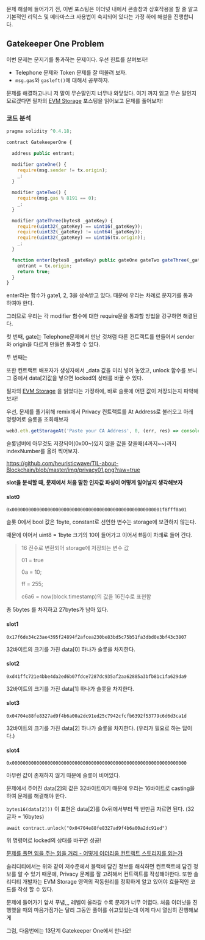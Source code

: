 문제 해설에 들어가기 전,  이번 포스팅은 이더넛 내에서 콘솔창과 상호작용을 할 줄 알고 기본적인 리믹스 및 메타마스크 사용법이 숙지되어 있다는 가정 하에 해설을 진행합니다.



## Gatekeeper One Problem

이번 문제는 문지기를 통과하는 문제이다. 우선 힌트를 살펴보자!

 - Telephone 문제와 Token 문제를 잘 떠올려 보자.
 - `msg.gas`와 `gasleft()`에 대해서 공부하자.



문제를 해결하고나니 저 말이 무슨말인지 너무나 와닿았다. 여기 까지 읽고 무슨 말인지 모르겠다면 필자의 [EVM Storage](https://steemit.com/ethereum/@heuristicwave/evm-storage-storage) 포스팅을 읽어보고 문제를 풀어보자!



### 코드 분석

```javascript
pragma solidity ^0.4.18;

contract GatekeeperOne {

  address public entrant;

  modifier gateOne() {
    require(msg.sender != tx.origin);
    _;
  }

  modifier gateTwo() {
    require(msg.gas % 8191 == 0);
    _;
  }

  modifier gateThree(bytes8 _gateKey) {
    require(uint32(_gateKey) == uint16(_gateKey));
    require(uint32(_gateKey) != uint64(_gateKey));
    require(uint32(_gateKey) == uint16(tx.origin));
    _;
  }

  function enter(bytes8 _gateKey) public gateOne gateTwo gateThree(_gateKey) returns (bool) {
    entrant = tx.origin;
    return true;
  }
}
```

enter라는 함수가 gate1, 2, 3을 상속받고 있다. 때문에 우리는 차례로 문지기를 통과 하여야 한다. 

그러므로 우리는 각 modifier 함수에 대한 require문을 통과할 방법을 강구하면 해결된다.



첫 번째, gate는 Telephone문제에서 만난 것처럼 다른 컨트랙트를 만들어서 sender와 origin을 다르게 만들면 통과할 수 있다.



두 번째는



또한 컨트랙트 배포자가 생성자에서 _data 값을 미리 넣어 놓았고, unlock 함수를 보니 그 중에서 data[2]값을 넣으면 locked의 상태를 바꿀 수 있다.

필자의  [EVM Storage](https://steemit.com/ethereum/@heuristicwave/evm-storage-storage) 을 읽었다는 가정하에, 바로 슬롯에 어떤 값이 저장되는지 파악해보자!

우선, 문제를 풀기위해 remix에서 Privacy 컨트랙트를 At Address로 불러오고 아래 명령어로 슬롯을 조회해보자

```javascript
web3.eth.getStorageAt('Paste your CA Address', 0, (err, res) => console.log(res))
```

슬롯넘버에 아무것도 저장되어(0x00~)있지 않을 값을 찾을때(4까지~~)까지 indexNumber를 올려 찍어보자. 

https://github.com/heuristicwave/TIL-about-Blockchain/blob/master/img/privacy01.png?raw=true

**slot을 분석할 때, 문제에서 처음 말한 인자값 파싱이 어떻게 일어날지 생각해보자** 



#### slot0

`0x0000000000000000000000000000000000000000000000000000001f8fff0a01`

슬롯 0에서 bool 값은 1byte, constant로 선언한 변수는 storage에 보관하지 않는다.

때문에 이어서 uint8 = 1byte 크기의 10이 들어가고 이어서 ff등이 차례로 들어 간다.

> 16 진수로 변환되어 storage에 저장되는 변수 값
>
> 01 = true
>
> 0a = 10;
>
> ff = 255;
>
> c6a6 = now(block.timestamp)의 값을 16진수로 표현함

총 5bytes 를 차지하고 27bytes가 남아 있다.

#### slot1

`0x17f6de34c23ae4395f24894f2afcea230be83bd5c75b51fa3dbd0e3bf43c3807`

32바이트의 크기를 가진 data[0] 하나가 슬롯을 차지한다.

#### slot2

`0xd41ffc721e4bbe4da2ed6b07fdce7287dc935af2aa62885a3bfb81c1fa629da9`

32바이트의 크기를 가진 data[1] 하나가 슬롯을 차지한다.

#### slot3

`0x04704e88fe8327ad9f4b6a00a2dc91ed25c7942cfcfb6392f53779c6d6d3ca1d`

32바이트의 크기를 가진 data[2] 하나가 슬롯을 차지한다. (우리가 필요로 하는 답이다.)

#### slot4

`0x0000000000000000000000000000000000000000000000000000000000000000`

아무런 값이 존재하지 않기 때문에 슬롯이 비어있다.



문제에서 주어진 data[2]의 값은 32바이트이기 때문에 우리는 16바이트로 casting을 하여 문제를 해결해야 한다.

`bytes16(data[2]))` 이 표현은 data[2]를 0x뒤에서부터 딱 반만큼 자르면 된다. (32글자 = 16bytes)

```
await contract.unlock("0x04704e88fe8327ad9f4b6a00a2dc91ed")
```

위 명령어로 locked의 상태를 바꾸면 성공!



[문제를 풀면 읽을 주는 읽을 거리 - 어떻게 이더리움 컨트랙트 스토리지를 읽는가](https://medium.com/aigang-network/how-to-read-ethereum-contract-storage-44252c8af925) 

솔리디티에서는 위와 같이 저수준에서 블럭에 담긴 정보를 해석하면 컨트랙트에 담긴 정보를 알 수 있기 때문에, Privacy 문제를 잘 고려해서 컨트랙트를 작성해야한다. 또한 솔리디티 개발자는 EVM Storage 영역의 작동원리를 정확하게 알고 있어야 효율적인 코드를 작성 할 수 있다.



문제에 들어가기 앞서 푸념,,, 레벨이 올라갈 수록 문제가 너무 어렵다. 처음 이더넛을 진행했을 때의 마음가짐가는 달리 그동안 풀이를 쉬고있었는데 이제 다시 열심히 진행해보게



그럼, 다음번에는 13단계 Gatekeeper One에서 만나요!
